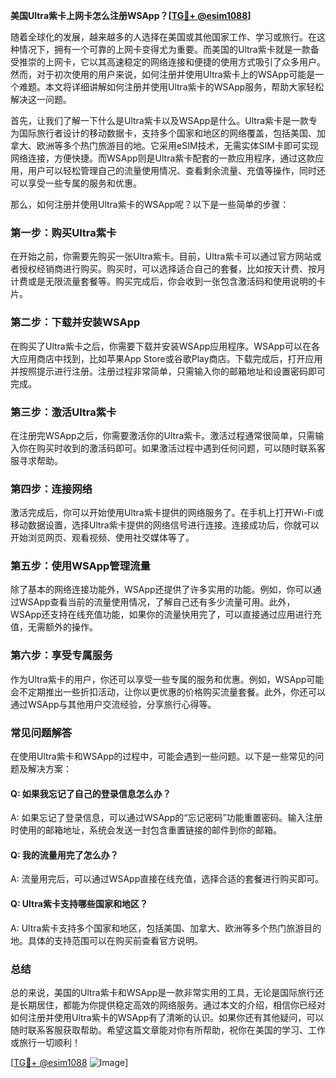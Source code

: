 **美国Ultra紫卡上网卡怎么注册WSApp？[[TG💪+ @esim1088](https://t.me/s/esim1088)]**

随着全球化的发展，越来越多的人选择在美国或其他国家工作、学习或旅行。在这种情况下，拥有一个可靠的上网卡变得尤为重要。而美国的Ultra紫卡就是一款备受推崇的上网卡，它以其高速稳定的网络连接和便捷的使用方式吸引了众多用户。然而，对于初次使用的用户来说，如何注册并使用Ultra紫卡上的WSApp可能是一个难题。本文将详细讲解如何注册并使用Ultra紫卡的WSApp服务，帮助大家轻松解决这一问题。

首先，让我们了解一下什么是Ultra紫卡以及WSApp是什么。Ultra紫卡是一款专为国际旅行者设计的移动数据卡，支持多个国家和地区的网络覆盖，包括美国、加拿大、欧洲等多个热门旅游目的地。它采用eSIM技术，无需实体SIM卡即可实现网络连接，方便快捷。而WSApp则是Ultra紫卡配套的一款应用程序，通过这款应用，用户可以轻松管理自己的流量使用情况、查看剩余流量、充值等操作，同时还可以享受一些专属的服务和优惠。

那么，如何注册并使用Ultra紫卡的WSApp呢？以下是一些简单的步骤：

### **第一步：购买Ultra紫卡**
在开始之前，你需要先购买一张Ultra紫卡。目前，Ultra紫卡可以通过官方网站或者授权经销商进行购买。购买时，可以选择适合自己的套餐，比如按天计费、按月计费或是无限流量套餐等。购买完成后，你会收到一张包含激活码和使用说明的卡片。

### **第二步：下载并安装WSApp**
在购买了Ultra紫卡之后，你需要下载并安装WSApp应用程序。WSApp可以在各大应用商店中找到，比如苹果App Store或谷歌Play商店。下载完成后，打开应用并按照提示进行注册。注册过程非常简单，只需输入你的邮箱地址和设置密码即可完成。

### **第三步：激活Ultra紫卡**
在注册完WSApp之后，你需要激活你的Ultra紫卡。激活过程通常很简单，只需输入你在购买时收到的激活码即可。如果激活过程中遇到任何问题，可以随时联系客服寻求帮助。

### **第四步：连接网络**
激活完成后，你可以开始使用Ultra紫卡提供的网络服务了。在手机上打开Wi-Fi或移动数据设置，选择Ultra紫卡提供的网络信号进行连接。连接成功后，你就可以开始浏览网页、观看视频、使用社交媒体等了。

### **第五步：使用WSApp管理流量**
除了基本的网络连接功能外，WSApp还提供了许多实用的功能。例如，你可以通过WSApp查看当前的流量使用情况，了解自己还有多少流量可用。此外，WSApp还支持在线充值功能，如果你的流量快用完了，可以直接通过应用进行充值，无需额外的操作。

### **第六步：享受专属服务**
作为Ultra紫卡的用户，你还可以享受一些专属的服务和优惠。例如，WSApp可能会不定期推出一些折扣活动，让你以更优惠的价格购买流量套餐。此外，你还可以通过WSApp与其他用户交流经验，分享旅行心得等。

### **常见问题解答**
在使用Ultra紫卡和WSApp的过程中，可能会遇到一些问题。以下是一些常见的问题及解决方案：

#### **Q: 如果我忘记了自己的登录信息怎么办？**
A: 如果忘记了登录信息，可以通过WSApp的“忘记密码”功能重置密码。输入注册时使用的邮箱地址，系统会发送一封包含重置链接的邮件到你的邮箱。

#### **Q: 我的流量用完了怎么办？**
A: 流量用完后，可以通过WSApp直接在线充值，选择合适的套餐进行购买即可。

#### **Q: Ultra紫卡支持哪些国家和地区？**
A: Ultra紫卡支持多个国家和地区，包括美国、加拿大、欧洲等多个热门旅游目的地。具体的支持范围可以在购买前查看官方说明。

### **总结**
总的来说，美国的Ultra紫卡和WSApp是一款非常实用的工具，无论是国际旅行还是长期居住，都能为你提供稳定高效的网络服务。通过本文的介绍，相信你已经对如何注册并使用Ultra紫卡的WSApp有了清晰的认识。如果你还有其他疑问，可以随时联系客服获取帮助。希望这篇文章能对你有所帮助，祝你在美国的学习、工作或旅行一切顺利！

[[TG💪+ @esim1088](https://t.me/s/esim1088) ![Image](https://i.postimg.cc/4NQfJmqS/Snipaste-2025-05-13-00-14-12.png)]